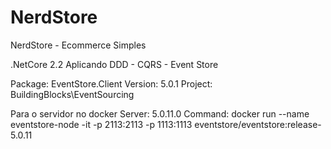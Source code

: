 # NerdStore
NerdStore - Ecommerce Simples

.NetCore 2.2
Aplicando DDD - CQRS - Event Store

Package: EventStore.Client
Version: 5.0.1
Project: BuildingBlocks\EventSourcing

Para o servidor no docker
Server: 5.0.11.0
Command: docker run --name eventstore-node -it -p 2113:2113 -p 1113:1113 eventstore/eventstore:release-5.0.11

